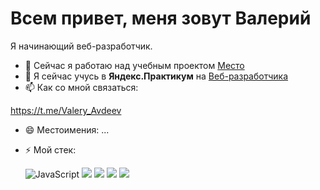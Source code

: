 # Всем привет, меня зовут Валерий

Я начинающий веб-разработчик.  

- 🔭 Сейчас я работаю над учебным проектом [Место](https://valeryavdeev.github.io/mesto/)
- 🌱 Я сейчас учусь в __Яндекс.Практикум__ на [Веб-разработчика](https://practicum.yandex.ru/profile/web/)
- 📫 Как со мной связаться:

https://t.me/Valery_Avdeev

- 😄 Местоимения: ...
- ⚡ Мой стек:

  ![JavaScript](https://img.shields.io/badge/-JavaScript-004DFF?style=social&logo=JavaScript)
  ![](https://img.shields.io/badge/Code-Angular-informational?style=flat&logo=angular&logoColor=white&color=4AB197)
  ![](https://img.shields.io/badge/Code-Ionic-informational?style=flat&logo=ionic&logoColor=white&color=4AB197)
  ![](https://img.shields.io/badge/Code-React-informational?style=flat&logo=react&logoColor=white&color=4AB197)
  ![](https://img.shields.io/badge/Code-Redux-informational?style=flat&logo=Redux&logoColor=white&color=4AB197)